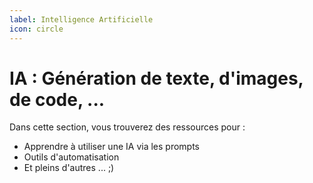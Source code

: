 ```yaml
---
label: Intelligence Artificielle
icon: circle
---
```

# IA : Génération de texte, d'images, de code, ...

Dans cette section, vous trouverez des ressources pour : 
- Apprendre à utiliser une IA via les prompts
- Outils d'automatisation
- Et pleins d'autres ... ;) 
